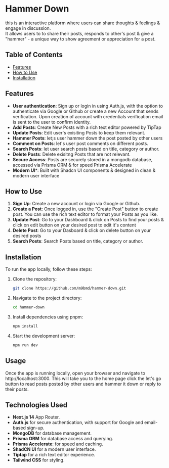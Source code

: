 # Hammer Down
this is an interactive platform where users can share thoughts & feelings & engage in discussion.<br/>
It allows users to to share their posts, responds to other's post & give a "hammer" - a unique way to show agreement or appreciation for a post.

## Table of Contents
- [Features](#features)
- [How to Use](#how-to-use)
- [Installation](#installation)

## Features
- **User authentication**: Sign up or login in using Auth.js, with the option to authenticate via Google or Github or create a new Account that sends verification. Upon creation of account with credentials verification email is sent to the user to confirm identity.
- **Add Posts**: Create New Posts with a rich text editor powered by TipTap
- **Update Posts**: Edit user's exisiting Posts to keep them relevant.
- **Hammer Posts**: let;s user hammer down the post posted by other users
- **Comment on Posts**: let's user post comments on different posts.
- **Search Posts**: let user search posts based on title, category or author.
- **Delete Posts**: Delete exisitng Posts that are not relevant.
- **Secure Access**: Posts are securely stored in a mongodb database, accessed via Prisma ORM & for speed Prisma Accelerate
- **Modern UI***: Built with Shadcn UI components & designed in clean & modern user interface

## How to Use
1. **Sign Up**: Create a new account or login via Google or Github.
2. **Create a Post**: Once logged in, use the "Create Post" button to create post. You can use the rich text editor to format your Posts as you like.
3. **Update Post**: Go to your Dashboard & click on Posts to find your posts & click on edit button on your desired post to edit it's content
4. **Delete Post**: Go to your Dasboard & click on delete button on your desired posts
5. **Search Posts**: Search Posts based on title, category or author.

 ## Installation

To run the app locally, follow these steps:

1. Clone the repository:
   ```sh
   git clone https://github.com/m9bmd/hammer-down.git
   ```

2. Navigate to the project directory:
   ```sh
   cd hammer-down
   ```

3. Install dependencies using pnpm:
   ```sh
   npm install
   ```

4. Start the development server:
   ```sh
   npm run dev
   ```
## Usage 
Once the app is running locally, open your browser and navigate to http://localhost:3000. This will take you to the home page click the let's go button to read posts posted by other users and hammer it down or reply to their posts.

 ## Technologies Used

- **Next.js 14** App Router.
- **Auth.js** for secure authentication, with support for Google and email-based sign-up.
- **MongoDB**  for database management.
- **Prisma ORM** for database access and querying.
- **Prisma Accelerate**: for speed and caching.
- **ShadCN UI** for a modern user interface.
- **Tiptap** for a rich text editor experience.
- **Tailwind CSS** for styling.
